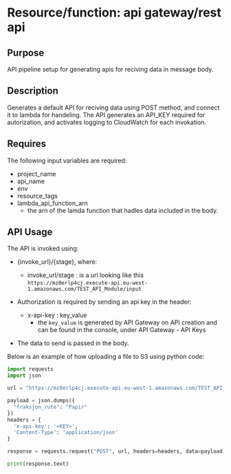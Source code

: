 # Resource/function: api gateway/rest api

## Purpose
API pipeline setup for generating apis for reciving data in message body.

## Description
Generates a default API for reciving data using POST method, and connect it to lambda for handeling. The API generates an API_KEY required for autorization, and activates logging to CloudWatch for each invokation.

## Requires
The following input variables are required:
- project_name
- api_name
- env
- resource_tags
- lambda_api_function_arn
    - the arn of the lamda function that hadles data included in the body.


## API Usage

The API is invoked using:
- {invoke_url}/{stage}, where:
    - invoke_url/stage : is a url looking like this `https://mz0erlp4cj.execute-api.eu-west-1.amazonaws.com/TEST_API_Module/input`


- Authorization is required by sending an api key in the header:
    - x-api-key : key_value
        - the `key_value` is generated by API Gateway on API creation and can be found in the console, under API Gateway - API Keys

- The data to send is passed in the body. 

Below is an example of how uploading a file to S3 using python code:

```py
import requests
import json

url = "https://mz0erlp4cj.execute-api.eu-west-1.amazonaws.com/TEST_API_Module/input"

payload = json.dumps({
  "fraksjon_rute": "Papir"
})
headers = {
  'x-api-key': '<KEY>',
  'Content-Type': 'application/json'
}

response = requests.request("POST", url, headers=headers, data=payload)

print(response.text)
```

